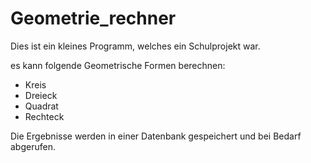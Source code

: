 # Geometrie_rechner

Dies ist ein kleines Programm, welches ein Schulprojekt war.

es kann folgende Geometrische Formen berechnen:
- Kreis
- Dreieck
- Quadrat
- Rechteck

Die Ergebnisse werden in einer Datenbank gespeichert und bei Bedarf abgerufen.
